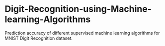 # Digit-Recognition-using-Machine-learning-Algorithms
Prediction accuracy of different supervised machine learning algorithms for MNIST Digit Recognition dataset.
